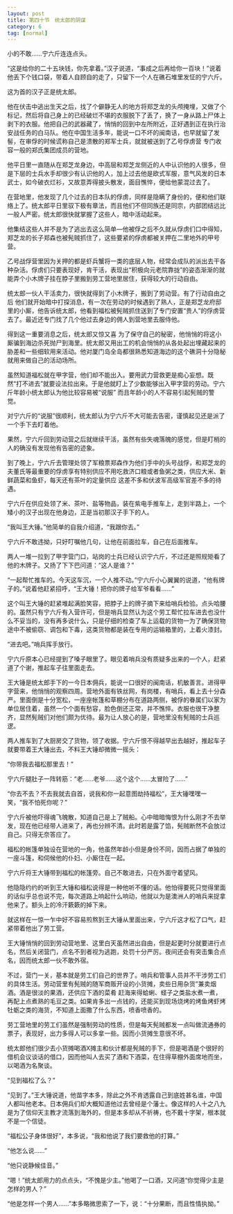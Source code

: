 ```yaml
---
layout: post
title: 第四十节　统太郎的阴谋
category: 6
tag: [normal]
---
```


小的不敢……宁六斤连连点头。

“这是给你的二十五块钱，你先拿着。”汉子说道，“事成之后再给你一百块！”说着他丢下个钱口袋，带着人自顾自的走了，只留下一个人在礁石堆里发怔的宁六斤。

这为首的汉子正是统太郎。

他在伏击中逃出生天之后，找了个僻静无人的地方将郑芝龙的头颅掩埋，又做了个标记，然后将自己身上的已经破烂不堪的衣服脱下了丢了，换了一身从路上尸体上剥下的衣服。他把自己的武器藏了，悄悄的回到中左所附近，正好遇到正在执行治安战任务的白马队。他在中国生活多年，能说一口不坏的闽南话，也早就留了发髻，在审俘的时候谎称自己是溃散的郑军士兵，就就被送到了乙号俘虏营 专门收容一般的郑氏集团成员的营地。

他平日里一直随从在郑芝龙身边，中高层和郑芝龙侧近的人中认识他的人很多，但是下层的士兵水手却很少有认识他的人，加上过去他是欧式军服，意气风发的日本武士，如今破衣烂衫，又故意弄得披头散发，面目憔悴，便给他蒙混过去了。

在营地里，他发现了几个过去的日本队的俘虏，同样是隐瞒了身份的，便和他们联络上了。统太郎平日里驭下极有章法，而且他们不但同族还是同宗，内部团结远比一般人严密。统太郎很快就掌握了这些人，暗中活动起来。

他集结这些人并不是为了逃出去这么简单―他被俘之后不久就从俘虏们口中得知，郑芝龙的长子郑森也被髡贼抓住了，这些要紧的俘虏都被关押在二里地外的甲号营。

乙号战俘营里因为关押的都是虾兵蟹将一类的底层人物，经常会成队的派出去干各种杂活。俘虏们只要表现好，肯干活，表现出“积极向元老院靠拢”的姿态渐渐的就能弄个小木牌子挂在脖子里搬到劳工营地里居住，获得较大的行动自由。

统太郎一伙人干活卖力，很快就得到了小木牌子，搬到了劳动营。有了行动自由之后 他们就开始暗中打探消息，有一次在劳动的时候遇到了熟人，正是郑芝龙府邸里的小厮，他告诉统太郎，他看到福松被髡贼抓住送到了专门安置“贵人”的俘虏营去了。最近还专门找了几个他过去身边的佣人到营地里去服侍他。

得到这一重要消息之后，统太郎又惊又喜 为了保守自己的秘密，他悄悄的将这小厮骗到海边杀死抛尸到海里。统太郎又用出工的机会悄悄的从各处起出埋藏起来的胁差和一些细软用来活动。他对厦门岛全岛都很熟悉知道海边的这个礁洞十分隐秘就用来做自己的活动场所。

虽然知道福松就在甲字营，他们却不能出入。要用武力营救更是痴心妄想。既然“打不进去”就要设法拉出来。于是他就盯上了少数能够出入甲字营的劳动。宁六斤年龄小统太郎认为他比较容易被“说服” 而且年龄小的人不容易引起髡贼的警觉。

对宁六斤的“说服”很顺利，统太郎认为宁六斤不大可能去告密，谨慎起见还是派了一个手下去盯着他。

果然，宁六斤回到劳动营之后就继续干活，虽然有些失魂落魄的感觉，但是盯梢的人的确没有发现他有告密的迹象。

到了晚上，宁六斤去管理处领了军粮票郑森作为他们手中的头号战俘，和郑芝龙的夫董氏等最重要的俘虏享有特别供应不用吃救济口粮或者鱼粥之类，供应大米、新鲜蔬菜和鱼虾，每天还有茶叶的定量供应 这差不多和伏波军高级军官差不多的待遇。

宁六斤在供应处领了米、茶叶、盐等物品，装在紫电手推车上，走到半路上，一个矮小的汉子出现在他身边，正是当初那汉子手下的人。

“我叫王大锤。”他简单的自我介绍道，“我跟你去。”

宁六斤不敢违拗，只好叮嘱他几句，让他在前面拉车，自己在后面推车。

两人一堆一拉到了甲字营门口，站岗的士兵已经认识宁六斤，不过还是照规矩看了他的木牌子。又扬了下下巴问道：“这人是谁？”

“一起帮忙推车的。今天这车沉，一个人推不动。”宁六斤小心翼翼的说道，“他有牌子的。”说着他赶紧招呼，“王大锤！把你的牌子给军爷看看……”

这个叫王大锤的赶紧堆起满脸笑容，把脖子上的牌子摘下来给哨兵检验。点头哈腰的。虽然只有宁六斤有入营许可，但是哨兵显然认为这个劳工帮忙拉车进去也没什么不妥当的，没有再多说什么，只是仔细的检查了车上运载的货物一为了确保货物途中不被偷窃、调包和下毒，这类货物都是装在专用的运输箱里的，上着火漆封。

“进去吧。”哨兵挥手放行。

宁六斤原本心已经提到了嗓子眼里了。眼见着哨兵没有质疑多出来的一个人，赶紧道了个谢，推起车子往里面走去。

王大锤是统太郎手下的一今日本佣兵，能说一口很好的闽南话，机敏善言。进得甲字营来，他悄悄的观察四周。营地外面有铁丝网，有岗楼，有哨兵，看上去十分森严。里面倒是十分宽松，一座座帐篷和草棚分布在道路两侧，被俘的眷属们以家为单位居住着，虽然一个个面有愁容，脸色倒还正常，并不憔悴。衣服也很干净整齐，显然髡贼们对他们颇为优待。最为让人放心的是，营地里没有髡贼的士兵巡逻。

两人推车到了大厨房交了货物，领了收据。宁六斤恨不得越早出去越好，推起车子就要带着王大锤出去，不料王大锤却微微一摇头：

“你带我去福松那里去！”

宁六斤腿肚子一阵转筋：“老……老爷……这个这个……太冒险了……”

“你去不去？不去我就去自首，说我和你一起意图劫持福松”，王大锤嘿嘿一笑，“我不怕死你呢？”

宁六斤被他吓得魂飞魄散，知道自己是上了贼船。心中暗暗悔恨为什么刚才不去举发，现在他已经带人进来了，再也分辨不清。此时若是露了馅，髡贼断然不会放过自己。只得无奈答应了。

福松的帐篷单独设在营地的一角，他虽然年龄小但是身份不同，因而占据了单独的一座斗篷，和伺候他的仆妇、小厮住在一起。

宁六斤将王大锤带到福松的帐篷旁。自己不敢进去，只在外面守着望风。

他隐隐约约的听到王大锤和福松说得是一种他听不懂的话。他怕得要死只觉得里面的话似乎总也说不完，每次道路上响起什么响动，他就以为是澳洲人的哨兵来捉拿他来了。额头上的冷汗簌簌的掉下来。

就这样在一惊一乍中好不容易煎熬到王大锤从里面出来，宁六斤这才松了口气，赶紧带着他出了劳工营。

王大锤悄悄的回到劳动营地里、这里白天虽然进出自由，但是起更时分就要进行点名，然后关闭营门，点名不到者视为逃跑，处罚十分严厉。夜间还会有突击集合点名，因而统太郎一伙不敢外宿。

不过，营门一关，基本就是劳工们自己的世界了。哨兵和管事人员并不干涉劳工们的具体生活。劳动营里有髡贼的随军商贩开设的小货摊，卖些日用杂货”兼卖烟酒。酒是很淡的果酒，还供应下酒的菜肴 赶海来得蛤蜊、蛏子之类盐水煮一煮，再配上点煮熟的毛豆之类。如果肯多出一点钱的，还能买到现场烧烤的烤鱼烤虾烤牡蛎之类的海货，不知道上面撒了什么东西，喷香喷香的。

劳工营地里的劳工们虽然是强制劳动的性质，但是每天髡贼都发一点叫做流通券的票子，表现好，出力多得人可以多拿一些。因而小货摊生意很不坏。

统太郎他们很少去小货摊喝酒X摊主和伙计都是髡贼的手下，但是喝酒是个很好的借机会议谈话的借口，因而他叫人去买了酒和下酒菜，在住得草棚外面席地而坐，以喝酒为名聚谈。

“见到福松了么？”

“见到了。”王大锤说道，他苗字本多，除此之外不肯透露自己到底姓甚名谁，中国人都叫他老本。日本佣兵们却大概知道他过去曾经是个藩士。像这样的人十之八九是为了信仰天主教才流落到海外的，但是本多却从不祈祷，也不戴十字架，根本就不是一个信徒。

“福松公子身体很好”，本多说，“我和他说了我们要救他的打算。”

“他怎么说……”

“他只说静候佳音。”

“嗯！”统太郎用力的点点头，“不愧是少主。”他喝了一口酒，又问道“你觉得少主是怎样的男人？”

“他是怎样一个男人……”本多略微思索了一下，说：“十分果断，而且性情执拗。”
